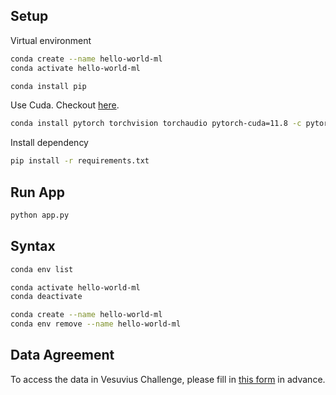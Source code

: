 ## Setup

Virtual environment

```bash
conda create --name hello-world-ml
conda activate hello-world-ml

conda install pip
```

Use Cuda. Checkout [here](https://pytorch.org/get-started/locally/).

```bash
conda install pytorch torchvision torchaudio pytorch-cuda=11.8 -c pytorch -c nvidia
```

Install dependency

```bash
pip install -r requirements.txt
```

## Run App

```bash
python app.py
```

## Syntax

```bash
conda env list

conda activate hello-world-ml
conda deactivate

conda create --name hello-world-ml
conda env remove --name hello-world-ml
```

## Data Agreement

To access the data in Vesuvius Challenge, please fill in [this form](https://forms.gle/HV1J6dJbmCB2z5QL8) in advance.

